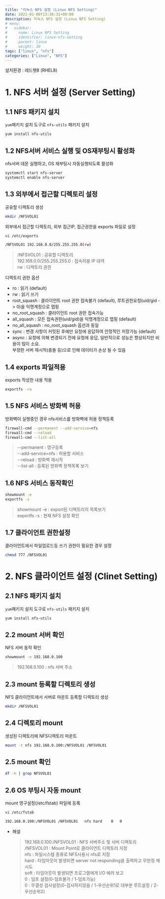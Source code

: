 ```yaml
---
title: "리눅스 NFS 설정 (Linux NFS Setting)"
date: 2021-01-06T13:36:31+09:00
description: 리눅스 NFS 설정 (Linux NFS Setting)
# menu:
#   sidebar:
#     name: Linux NFS Setting
#     identifier: linux-nfs-setting
#     parent: linux
#     weight: 30
tags: ["linux", "nfs"]
categories: ["Linux", "NFS"]
---
```




설치환경 : 레드햇8 (RHEL8)


# 1. NFS 서버 설정 (Server Setting)

## 1.1 NFS 패키지 설치

`yum`패키지 설치 도구로 `nfs-utils` 패키지 설치

```bash
yum install nfs-utils
```

## 1.2 NFS서버 서비스 실행 및 OS재부팅시 활성화

nfs서버 데몬 실행하고, OS 재부팅시 자동실행되도록 활성화

```bash
systemctl start nfs-server
systemctl enable nfs-server
```

## 1.3 외부에서 접근할 디렉토리 설정

공유할 디렉토리 생성

```bash
mkdir /NFSVOL01
```

외부에서 접근할 디렉토리, 외부 접근IP, 접근권한을 exports 파일로 설정

```bash
vi /etc/exports

/NFSVOL01 192.168.0.0/255.255.255.0(rw)
```
> /NFSVOL01 : 공유할 디렉토리  
> 192.168.0.0/255.255.255.0 : 접속허용 IP 대역  
> rw : 디렉토리 권한  

디렉토리 권한 옵션

- ro : 읽기 (default)
- rw : 읽기 쓰기 
- root_squash : 클라이언트 root 권한 접속불가 (default), 루트권한요청(uid/gid -> 0)을 익명계정으로 맵핑
- no_root_squash : 클라이언트 root 권한 접속가능
- all_squash : 모든 접속권한(uid/gid)을 익명계정으로 맵핑 (default)
- no_all_squash : no_root_squash 옵션과 동일
- sync : 변경 사항이 커밋된 후에만 요청에 응답하여 안정적인 저장가능 (default)
- async : 요청에 의해 변경되기 전에 요청에 응답, 일반적으로 성능은 향상되지만 비용이 많이 소요.  
부정한 서버 재시작(충돌 등)으로 인해 데이터가 손상 될 수 있음 

## 1.4 exports 파일적용

exports 작성한 내용 적용

```bash
exportfs -ra
```

## 1.5 NFS 서비스 방화벽 허용

방화벽이 실행중인 경우 nfs서비스를 방화벽에 허용 정책등록

```bash
firewall-cmd --permanent --add-service=nfs
firewall-cmd --reload
firewall-cmd --list-all
```
> --permanent : 영구등록  
> --add-service=nfs : 허용할 서비스  
> --reload : 방화벽 재시작  
> --list-all : 등록된 방화벽 정책목록 보기  

## 1.6 NFS 서비스 동작확인

```bash
showmount -e
exportfs -s
```
> showmount -e : export된 디렉토리의 목록보기  
> exportfs -s : 현재 NFS 설정 확인  

## 1.7 클라이언트 권한설정

클라이언트에서 파일업로드등 쓰기 권한이 필요한 경우 설정

```bash
chmod 777 /NFSVOL01
```



# 2. NFS 클라이언트 설정 (Clinet Setting)

## 2.1 NFS 패키지 설치

`yum`패키지 설치 도구로 `nfs-utils` 패키지 설치

```bash
yum install nfs-utils
```

## 2.2 mount 서버 확인

NFS 서버 동작 확인
```bash
showmount -e 192.168.0.100
```

> 192.168.0.100 : nfs 서버 주소

## 2.3 mount 등록할 디렉토리 생성

NFS 클라이언트에서 서버로 마운트 등록할 디렉토리 생성

```bash
mkdir /NFSVOL01
```

## 2.4 디렉토리 mount

생성된 디렉토리에 NFS디렉토리 마운트

```bash
mount -t nfs 192.168.0.100:/NFSVOL01 /NFSVOL01
```

## 2.5 mount 확인

```bash
df -h | grep NFSVOL01
```

## 2.6 OS 부팅시 자동 mount

mount 영구설정(/etc/fstab) 파일에 등록

```bash
vi /etc/fstab

192.168.0.100:/NFSVOL01 /NFSVOL01   nfs hard    0   0
```

- 해설

    > 192.168.0.100:/NFSVOL01 : NFS 서버주소 및 서버 디렉토리  
    > /NFSVOL01 : Mount Point로 클라이언트 디렉토리 지정  
    > nfs : 파일시스템 종류로 NFS사용시 nfs로 지정  
    > hard : 타임아웃이 발생되면 server not responding을 출력하고 무한정 재시도  
    > soft : 타임아웃이 발생되면 프로그램에게 I/O 에러 보고  
    > 0 : 덤프 설정(0-덤프불가 / 1-덤프가능)  
    > 0 : 무결성 검사설정(0-검사하지않음 / 1-우선순위1로 대부분 루트설정 / 2-우선순위2)  
